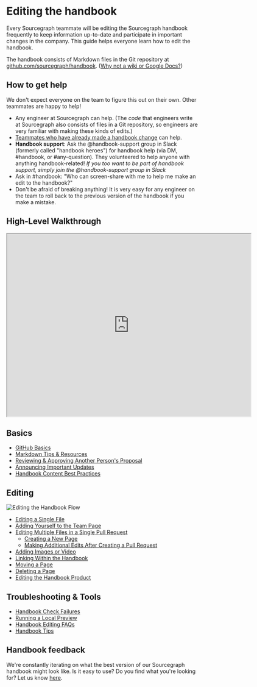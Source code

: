 # Editing the handbook

Every Sourcegraph teammate will be editing the Sourcegraph handbook frequently to keep information up-to-date and participate in important changes in the company. This guide helps everyone learn how to edit the handbook.

The handbook consists of Markdown files in the Git repository at [github.com/sourcegraph/handbook](https://github.com/sourcegraph/handbook/tree/main/content). ([Why not a wiki or Google Docs?](../index.md#why-do-we-use-git-why-not-a-wiki-or-google-docs))

## How to get help

We don't expect everyone on the team to figure this out on their own. Other teammates are happy to help!

- Any engineer at Sourcegraph can help. (The _code_ that engineers write at Sourcegraph also consists of files in a Git repository, so engineers are very familiar with making these kinds of edits.)
- [Teammates who have already made a handbook change](https://sourcegraph.com/github.com/sourcegraph/about/-/stats/contributors?path=handbook%2F) can help.
- **Handbook support**: Ask the @handbook-support group in Slack (formerly called "handbook heroes") for handbook help (via DM, #handbook, or #any-question). They volunteered to help anyone with anything handbook-related! _If you too want to be part of handbook support, simply join the @handbook-support group in Slack_
- Ask in #handbook: "Who can screen-share with me to help me make an edit to the handbook?"
- Don't be afraid of breaking anything! It is very easy for any engineer on the team to roll back to the previous version of the handbook if you make a mistake.

## High-Level Walkthrough

   <iframe src="https://drive.google.com/file/d/1SU0ACCm0dJZAK-OWxBqFeJvzvuwveZUT/preview" width="640" height="480" allow="autoplay"></iframe>

## Basics

- [GitHub Basics](../../company-info-and-process/onboarding/git_intro.md)
- [Markdown Tips & Resources](markdown-resources.md)
- [Reviewing & Approving Another Person's Proposal](reviewing-a-proposal.md)
- [Announcing Important Updates](announcing-handbook-updates.md)
- [Handbook Content Best Practices](handbook-content-best-practices.md)

## Editing

![Editing the Handbook Flow](https://storage.googleapis.com/sourcegraph-assets/handbook/Editing%20the%20Handbook.jpg)

- [Editing a Single File](edit-a-single-file.md)
- [Adding Yourself to the Team Page](add-yourself-to-team-page.md)
- [Editing Multiple Files in a Single Pull Request](multiple-changes-single-pr.md)
  - [Creating a New Page](adding-new-files.md)
  - [Making Additional Edits After Creating a Pull Request](changes-after-pr.md)
- [Adding Images or Video](handbook-images-video.md)
- [Linking Within the Handbook](linking-within-handbook.md)
- [Moving a Page](move-a-page.md)
- [Deleting a Page](delete-a-page.md)
- [Editing the Handbook Product](editing-the-handbook-product.md)

## Troubleshooting & Tools

- [Handbook Check Failures](handbook-check-failures.md)
- [Running a Local Preview](run-a-local-preview.md)
- [Handbook Editing FAQs](handbook-edit-faqs.md)
- [Handbook Tips](../handbook-tips.md)

## Handbook feedback

We're constantly iterating on what the best version of our Sourcegraph handbook might look like. Is it easy to use? Do you find what you're looking for? Let us know [here](https://docs.google.com/forms/d/e/1FAIpQLSfb0yU9xmnvK2namuUzUEKbB9IqZlNQF2IWw0OpLsGvBiW2oQ/viewform?usp=sf_link).
